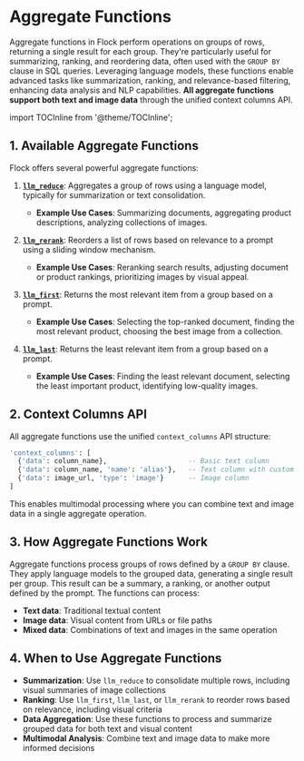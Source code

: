 # Aggregate Functions

Aggregate functions in Flock perform operations on groups of rows, returning a single result for each group. They're
particularly useful for summarizing, ranking, and reordering data, often used with the `GROUP BY` clause in SQL queries.
Leveraging language models, these functions enable advanced tasks like summarization, ranking, and relevance-based
filtering, enhancing data analysis and NLP capabilities. **All aggregate functions support both text and image data**
through the unified context columns API.

import TOCInline from '@theme/TOCInline';

<TOCInline toc={toc} />

## 1. Available Aggregate Functions

Flock offers several powerful aggregate functions:

1. [**`llm_reduce`**](/docs/aggregate-functions/llm-reduce): Aggregates a group of rows using a language model,
   typically for summarization or text consolidation.

    - **Example Use Cases**: Summarizing documents, aggregating product descriptions, analyzing collections of images.

2. [**`llm_rerank`**](/docs/aggregate-functions/llm-rerank): Reorders a list of rows based on relevance to a prompt
   using a sliding window mechanism.

    - **Example Use Cases**: Reranking search results, adjusting document or product rankings, prioritizing images by
      visual appeal.

3. [**`llm_first`**](/docs/aggregate-functions/llm-first): Returns the most relevant item from a group based on a
   prompt.

    - **Example Use Cases**: Selecting the top-ranked document, finding the most relevant product, choosing the best
      image from a collection.

4. [**`llm_last`**](/docs/aggregate-functions/llm-last): Returns the least relevant item from a group based on a prompt.

    - **Example Use Cases**: Finding the least relevant document, selecting the least important product, identifying
      low-quality images.

## 2. Context Columns API

All aggregate functions use the unified `context_columns` API structure:

```sql
'context_columns': [
  {'data': column_name},                    -- Basic text column
  {'data': column_name, 'name': 'alias'},   -- Text column with custom name
  {'data': image_url, 'type': 'image'}      -- Image column
]
```

This enables multimodal processing where you can combine text and image data in a single aggregate operation.

## 3. How Aggregate Functions Work

Aggregate functions process groups of rows defined by a `GROUP BY` clause. They apply language models to the grouped
data, generating a single result per group. This result can be a summary, a ranking, or another output defined by the
prompt. The functions can process:

- **Text data**: Traditional textual content
- **Image data**: Visual content from URLs or file paths
- **Mixed data**: Combinations of text and images in the same operation

## 4. When to Use Aggregate Functions

- **Summarization**: Use `llm_reduce` to consolidate multiple rows, including visual summaries of image collections
- **Ranking**: Use `llm_first`, `llm_last`, or `llm_rerank` to reorder rows based on relevance, including visual
  criteria
- **Data Aggregation**: Use these functions to process and summarize grouped data for both text and visual content
- **Multimodal Analysis**: Combine text and image data to make more informed decisions
